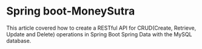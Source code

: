 # Spring boot-MoneySutra

This article covered how to create a RESTful API for CRUD(Create, Retrieve, Update and Delete) operations in Spring Boot Spring Data with the MySQL database.


